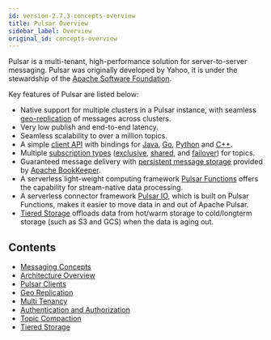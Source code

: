 ```yaml
---
id: version-2.7.3-concepts-overview
title: Pulsar Overview
sidebar_label: Overview
original_id: concepts-overview
---
```


Pulsar is a multi-tenant, high-performance solution for server-to-server messaging. Pulsar was originally developed by Yahoo, it is under the stewardship of the [Apache Software Foundation](https://www.apache.org/).

Key features of Pulsar are listed below:

* Native support for multiple clusters in a Pulsar instance, with seamless [geo-replication](administration-geo.md) of messages across clusters.
* Very low publish and end-to-end latency.
* Seamless scalability to over a million topics.
* A simple [client API](concepts-clients.md) with bindings for [Java](client-libraries-java.md), [Go](client-libraries-go.md), [Python](client-libraries-python.md) and [C++](client-libraries-cpp.md).
* Multiple [subscription types](concepts-messaging.md#subscription-types) ([exclusive](concepts-messaging.md#exclusive), [shared](concepts-messaging.md#shared), and [failover](concepts-messaging.md#failover)) for topics.
* Guaranteed message delivery with [persistent message storage](concepts-architecture-overview.md#persistent-storage) provided by [Apache BookKeeper](http://bookkeeper.apache.org/).
* A serverless light-weight computing framework [Pulsar Functions](functions-overview.md) offers the capability for stream-native data processing.
* A serverless connector framework [Pulsar IO](io-overview.md), which is built on Pulsar Functions, makes it easier to move data in and out of Apache Pulsar.
* [Tiered Storage](concepts-tiered-storage.md) offloads data from hot/warm storage to cold/longterm storage (such as S3 and GCS) when the data is aging out.

## Contents

- [Messaging Concepts](concepts-messaging.md)
- [Architecture Overview](concepts-architecture-overview.md)
- [Pulsar Clients](concepts-clients.md)
- [Geo Replication](concepts-replication.md)
- [Multi Tenancy](concepts-multi-tenancy.md)
- [Authentication and Authorization](concepts-authentication.md)
- [Topic Compaction](concepts-topic-compaction.md)
- [Tiered Storage](concepts-tiered-storage.md)
